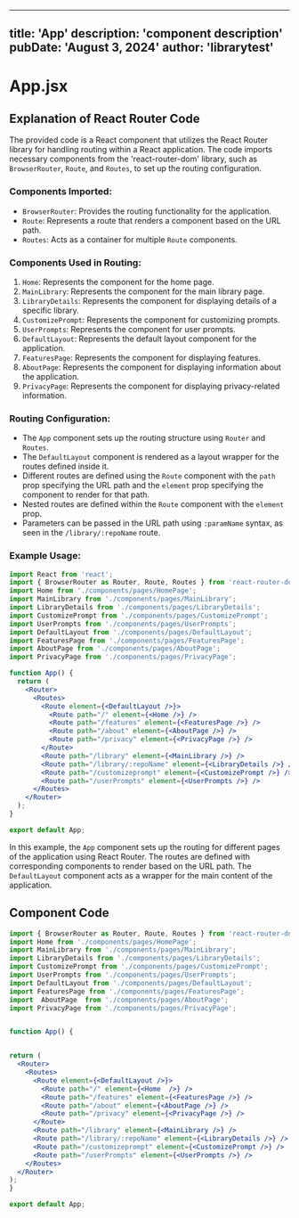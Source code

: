 ---
  title: 'App'
  description: 'component description'
  pubDate: 'August 3, 2024'
  author: 'librarytest'
  ---
  
  
  
  # App.jsx
  ## Explanation of React Router Code

The provided code is a React component that utilizes the React Router library for handling routing within a React application. The code imports necessary components from the 'react-router-dom' library, such as `BrowserRouter`, `Route`, and `Routes`, to set up the routing configuration.

### Components Imported:
- `BrowserRouter`: Provides the routing functionality for the application.
- `Route`: Represents a route that renders a component based on the URL path.
- `Routes`: Acts as a container for multiple `Route` components.

### Components Used in Routing:
1. `Home`: Represents the component for the home page.
2. `MainLibrary`: Represents the component for the main library page.
3. `LibraryDetails`: Represents the component for displaying details of a specific library.
4. `CustomizePrompt`: Represents the component for customizing prompts.
5. `UserPrompts`: Represents the component for user prompts.
6. `DefaultLayout`: Represents the default layout component for the application.
7. `FeaturesPage`: Represents the component for displaying features.
8. `AboutPage`: Represents the component for displaying information about the application.
9. `PrivacyPage`: Represents the component for displaying privacy-related information.

### Routing Configuration:
- The `App` component sets up the routing structure using `Router` and `Routes`.
- The `DefaultLayout` component is rendered as a layout wrapper for the routes defined inside it.
- Different routes are defined using the `Route` component with the `path` prop specifying the URL path and the `element` prop specifying the component to render for that path.
- Nested routes are defined within the `Route` component with the `element` prop.
- Parameters can be passed in the URL path using `:paramName` syntax, as seen in the `/library/:repoName` route.

### Example Usage:
```jsx
import React from 'react';
import { BrowserRouter as Router, Route, Routes } from 'react-router-dom';
import Home from './components/pages/HomePage';
import MainLibrary from './components/pages/MainLibrary';
import LibraryDetails from './components/pages/LibraryDetails';
import CustomizePrompt from './components/pages/CustomizePrompt';
import UserPrompts from './components/pages/UserPrompts';
import DefaultLayout from './components/pages/DefaultLayout';
import FeaturesPage from './components/pages/FeaturesPage';
import AboutPage from './components/pages/AboutPage';
import PrivacyPage from './components/pages/PrivacyPage';

function App() {
  return (
    <Router>
      <Routes>
        <Route element={<DefaultLayout />}>
          <Route path="/" element={<Home />} />
          <Route path="/features" element={<FeaturesPage />} />
          <Route path="/about" element={<AboutPage />} />
          <Route path="/privacy" element={<PrivacyPage />} />
        </Route>
        <Route path="/library" element={<MainLibrary />} />
        <Route path="/library/:repoName" element={<LibraryDetails />} />
        <Route path="/customizeprompt" element={<CustomizePrompt />} />
        <Route path="/userPrompts" element={<UserPrompts />} />
      </Routes>
    </Router>
  );
}

export default App;
```

In this example, the `App` component sets up the routing for different pages of the application using React Router. The routes are defined with corresponding components to render based on the URL path. The `DefaultLayout` component acts as a wrapper for the main content of the application.
  
  ## Component Code
  ```jsx
  import { BrowserRouter as Router, Route, Routes } from 'react-router-dom';
import Home from './components/pages/HomePage';
import MainLibrary from './components/pages/MainLibrary';
import LibraryDetails from './components/pages/LibraryDetails';
import CustomizePrompt from './components/pages/CustomizePrompt';
import UserPrompts from './components/pages/UserPrompts';
import DefaultLayout from './components/pages/DefaultLayout';
import FeaturesPage from './components/pages/FeaturesPage';
import  AboutPage  from './components/pages/AboutPage';
import PrivacyPage from './components/pages/PrivacyPage';


function App() {


  return (
    <Router>
      <Routes>
        <Route element={<DefaultLayout />}>
          <Route path="/" element={<Home  />} />
          <Route path="/features" element={<FeaturesPage />} />
          <Route path="/about" element={<AboutPage />} />
          <Route path="/privacy" element={<PrivacyPage />} />
        </Route>
        <Route path="/library" element={<MainLibrary />} />
        <Route path="/library/:repoName" element={<LibraryDetails />} />
        <Route path="/customizeprompt" element={<CustomizePrompt />} />
        <Route path="/userPrompts" element={<UserPrompts />} />
      </Routes>
    </Router>
  );
}

export default App;
  ```
  